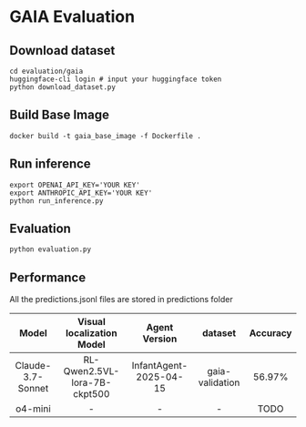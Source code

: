 # GAIA Evaluation  

## Download dataset
```
cd evaluation/gaia
huggingface-cli login # input your huggingface token
python download_dataset.py
```

##  Build Base Image
```
docker build -t gaia_base_image -f Dockerfile .
```

## Run inference 
```
export OPENAI_API_KEY='YOUR KEY'
export ANTHROPIC_API_KEY='YOUR KEY'
python run_inference.py
```

## Evaluation
```
python evaluation.py
```

## Performance
All the predictions.jsonl files are stored in predictions folder 

| Model            | Visual localization Model            | Agent Version          | dataset        | Accuracy     |
|:------------------:|:------------------:|:---------------------:|:-------------------:|:------------:|
| Claude-3.7-Sonnet   |RL-Qwen2.5VL-lora-7B-ckpt500| InfantAgent-2025-04-15   | gaia-validation    | 56.97%        |
| o4-mini |-| - | -       | TODO       |